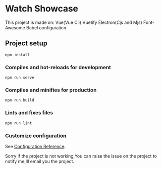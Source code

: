 # Watch Showcase

This project is made on:
Vue(Vue Cli)
Vuetify
Electron(Cjs and Mjs)
Font-Awesome
Babel configuration

## Project setup
```
npm install
```

### Compiles and hot-reloads for development
```
npm run serve
```

### Compiles and minifies for production
```
npm run build
```

### Lints and fixes files
```
npm run lint
```

### Customize configuration
See [Configuration Reference](https://cli.vuejs.org/config/).

Sorry if the project is not working,You can raise the issue on the project to notify me,Ill email you the project.
